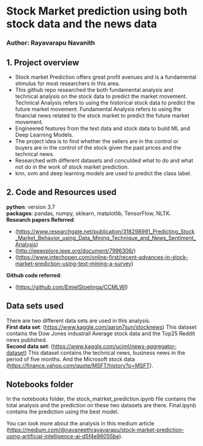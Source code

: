 # Stock Market prediction using both stock data and the news data
### Author: Rayavarapu Navanith

## 1. Project overview
* Stock market Prediction offers great profit avenues and is a fundamental stimulus for most researchers in this area. 
* This github repo researched the both fundamental analysis and technical analysis on the stock data to predict the market movement. Technical Analysis refers to using the historical stock data to predict the future market movement. Fundamental Analysis refers to using the financial news related to the stock market to predict the future market movement.
* Engineered features from the text data and stock data to build ML and Deep Learning Models. 
* The project idea is to find whether the sellers are in the control or buyers are in the control of the stock given the past prices and the technical news.
* Researched with different datasets and conculded what to do and what not do in the work of stock market prediction.
* knn, svm and deep learning models are used to predict the class label.

## 2. Code and Resources used
**python**: version 3.7  
**packages**: pandas, numpy, sklearn, matplotlib, TensorFlow, NLTK.  
**Research papers Referred**:
  * (https://www.researchgate.net/publication/318298991_Predicting_Stock_Market_Behavior_using_Data_Mining_Technique_and_News_Sentiment_Analysis)
  * (http://ieeexplore.ieee.org/document/7996306/)
  * (https://www.intechopen.com/online-first/recent-advances-in-stock-market-prediction-using-text-mining-a-survey)  
  
**Github code referred**:
  * (https://github.com/EmielStoelinga/CCMLWI)


## Data sets used
There are two different data sets are used in this analysis.  
**First data set**: (https://www.kaggle.com/aaron7sun/stocknews) This dataset contains the Dow Jones industrail Average stock data and the Top25 Reddit news published.  
**Second data set**: (https://www.kaggle.com/uciml/news-aggregator-dataset) This dataset contains the technical news, business news in the period of five months. And the Microsoft 
stock data (https://finance.yahoo.com/quote/MSFT/history?p=MSFT).  

## Notebooks folder
In the notebooks folder, the stock_matrket_prediction.ipynb file contains the total analysis and the prediction on these two datasets are there. Final.ipynb contains the prediction using the best model.

You can look more about the analysis in this medium article (https://medium.com/@navaneethrayavarapu/stock-market-prediction-using-artificial-intelligence-ai-d5f4e86055be).
